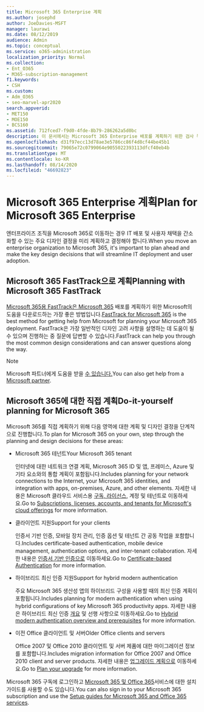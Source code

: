 ```yaml
---
title: Microsoft 365 Enterprise 계획
ms.author: josephd
author: JoeDavies-MSFT
manager: laurawi
ms.date: 08/12/2019
audience: Admin
ms.topic: conceptual
ms.service: o365-administration
localization_priority: Normal
ms.collection:
- Ent_O365
- M365-subscription-management
f1.keywords:
- CSH
ms.custom:
- Adm_O365
- seo-marvel-apr2020
search.appverid:
- MET150
- MOE150
- BCS160
ms.assetid: 712fced7-f9d0-4fde-8b79-286262a5d0bc
description: 이 문서에서는 Microsoft 365 Enterprise 배포를 계획하기 위한 검사 목록 및 기타 리소스를 제공합니다.
ms.openlocfilehash: d31f97ecc13d78ae3e5786cc86f4d8cf44be45b1
ms.sourcegitcommit: 79065e72c0799064e9055022393113dfcf40eb4b
ms.translationtype: MT
ms.contentlocale: ko-KR
ms.lasthandoff: 08/14/2020
ms.locfileid: "46692823"
---
```

# <a name="plan-for-microsoft-365-enterprise"></a><span data-ttu-id="c3789-103">Microsoft 365 Enterprise 계획</span><span class="sxs-lookup"><span data-stu-id="c3789-103">Plan for Microsoft 365 Enterprise</span></span>

<span data-ttu-id="c3789-104">엔터프라이즈 조직을 Microsoft 365로 이동하는 경우 IT 배포 및 사용자 채택을 간소화할 수 있는 주요 디자인 결정을 미리 계획하고 결정해야 합니다.</span><span class="sxs-lookup"><span data-stu-id="c3789-104">When you move an enterprise organization to Microsoft 365, it's important to plan ahead and make the key design decisions that will streamline IT deployment and user adoption.</span></span> 

## <a name="planning-with-microsoft-365-fasttrack"></a><span data-ttu-id="c3789-105">Microsoft 365 FastTrack으로 계획</span><span class="sxs-lookup"><span data-stu-id="c3789-105">Planning with Microsoft 365 FastTrack</span></span>

<span data-ttu-id="c3789-106">[Microsoft 365용 FastTrack은 Microsoft 365](https://www.microsoft.com/fasttrack/microsoft-365) 배포를 계획하기 위한 Microsoft의 도움을 다운로드하는 가장 좋은 방법입니다.</span><span class="sxs-lookup"><span data-stu-id="c3789-106">[FastTrack for Microsoft 365](https://www.microsoft.com/fasttrack/microsoft-365) is the best method for getting help from Microsoft for planning your Microsoft 365 deployment.</span></span> <span data-ttu-id="c3789-107">FastTrack은 가장 일반적인 디자인 고려 사항을 설명하는 데 도움이 될 수 있으며 진행하는 중 질문에 답변할 수 있습니다.</span><span class="sxs-lookup"><span data-stu-id="c3789-107">FastTrack can help you through the most common design considerations and can answer questions along the way.</span></span> 

>[!Note]
><span data-ttu-id="c3789-108">Microsoft 파트너에게 도움을 받을 [수 있습니다.](https://www.microsoft.com/solution-providers/home)</span><span class="sxs-lookup"><span data-stu-id="c3789-108">You can also get help from a [Microsoft partner](https://www.microsoft.com/solution-providers/home).</span></span>
>

## <a name="do-it-yourself-planning-for-microsoft-365"></a><span data-ttu-id="c3789-109">Microsoft 365에 대한 직접 계획</span><span class="sxs-lookup"><span data-stu-id="c3789-109">Do-it-yourself planning for Microsoft 365</span></span>

<span data-ttu-id="c3789-110">Microsoft 365를 직접 계획하기 위해 다음 영역에 대한 계획 및 디자인 결정을 단계적으로 진행합니다.</span><span class="sxs-lookup"><span data-stu-id="c3789-110">To plan for Microsoft 365 on your own, step through the planning and design decisions for these areas:</span></span>

- <span data-ttu-id="c3789-111">Microsoft 365 테넌트</span><span class="sxs-lookup"><span data-stu-id="c3789-111">Your Microsoft 365 tenant</span></span>

  <span data-ttu-id="c3789-112">인터넷에 대한 네트워크 연결 계획, Microsoft 365 ID 및 앱, 프레미스, Azure 및 기타 요소와의 통합 계획이 포함됩니다.</span><span class="sxs-lookup"><span data-stu-id="c3789-112">Includes planning for your network connections to the Internet, your Microsoft 365 identities, and integration with apps, on-premises, Azure, and other elements.</span></span> <span data-ttu-id="c3789-113">자세한 내용은 Microsoft 클라우드 서비스용 [구독, 라이선스,](subscriptions-licenses-accounts-and-tenants-for-microsoft-cloud-offerings.md) 계정 및 테넌트로 이동하세요.</span><span class="sxs-lookup"><span data-stu-id="c3789-113">Go to [Subscriptions, licenses, accounts, and tenants for Microsoft's cloud offerings](subscriptions-licenses-accounts-and-tenants-for-microsoft-cloud-offerings.md) for more information.</span></span>

- <span data-ttu-id="c3789-114">클라이언트 지원</span><span class="sxs-lookup"><span data-stu-id="c3789-114">Support for your clients</span></span>

  <span data-ttu-id="c3789-115">인증서 기반 인증, 모바일 장치 관리, 인증 옵션 및 테넌트 간 공동 작업을 포함합니다.</span><span class="sxs-lookup"><span data-stu-id="c3789-115">Includes certificate-based authentication, mobile device management, authentication options, and inter-tenant collaboration.</span></span> <span data-ttu-id="c3789-116">자세한 내용은 [인증서 기반 인증으로](microsoft-365-client-support-certificate-based-authentication.md) 이동하세요.</span><span class="sxs-lookup"><span data-stu-id="c3789-116">Go to [Certificate-based Authentication](microsoft-365-client-support-certificate-based-authentication.md) for more information.</span></span>

- <span data-ttu-id="c3789-117">하이브리드 최신 인증 지원</span><span class="sxs-lookup"><span data-stu-id="c3789-117">Support for hybrid modern authentication</span></span>

  <span data-ttu-id="c3789-118">주요 Microsoft 365 생산성 앱의 하이브리드 구성을 사용할 때의 최신 인증 계획이 포함됩니다.</span><span class="sxs-lookup"><span data-stu-id="c3789-118">Includes planning for modern authentication when using hybrid configurations of key Microsoft 365 productivity apps.</span></span> <span data-ttu-id="c3789-119">자세한 내용은 하이브리드 최신 인증 [개요](hybrid-modern-auth-overview.md) 및 선행 사항으로 이동하세요.</span><span class="sxs-lookup"><span data-stu-id="c3789-119">Go to [Hybrid modern authentication overview and prerequisites](hybrid-modern-auth-overview.md) for more information.</span></span>

- <span data-ttu-id="c3789-120">이전 Office 클라이언트 및 서버</span><span class="sxs-lookup"><span data-stu-id="c3789-120">Older Office clients and servers</span></span>

  <span data-ttu-id="c3789-121">Office 2007 및 Office 2010 클라이언트 및 서버 제품에 대한 마이그레이션 정보를 포함합니다.</span><span class="sxs-lookup"><span data-stu-id="c3789-121">Includes migration information for Office 2007 and Office 2010 client and server products.</span></span> <span data-ttu-id="c3789-122">자세한 내용은 [업그레이드 계획으로](plan-upgrade-previous-versions-office.md) 이동하세요.</span><span class="sxs-lookup"><span data-stu-id="c3789-122">Go to [Plan your upgrade](plan-upgrade-previous-versions-office.md) for more information.</span></span>

<span data-ttu-id="c3789-123">Microsoft 365 구독에 로그인하고 [Microsoft 365 및 Office 365](setup-guides-for-microsoft-365.md)서비스에 대한 설치 가이드를 사용할 수도 있습니다.</span><span class="sxs-lookup"><span data-stu-id="c3789-123">You can also sign in to your Microsoft 365 subscription and use the [Setup guides for Microsoft 365 and Office 365 services](setup-guides-for-microsoft-365.md).</span></span>
